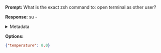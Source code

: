 **Prompt:**
What is the exact zsh command to: open terminal as other user?

**Response:**
su - <username>

<details><summary>Metadata</summary>

- Duration: 715 ms
- Datetime: 2023-08-16T06:31:04.516721
- Model: gpt-3.5-turbo-0613

</details>

**Options:**
```json
{"temperature": 0.0}
```

